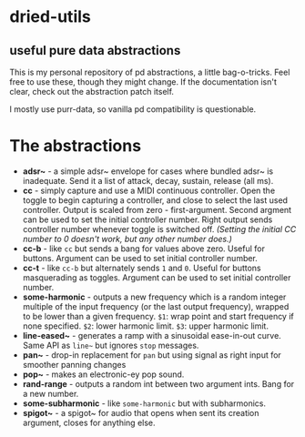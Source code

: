 
dried-utils
====

useful pure data abstractions
----

This is my personal repository of pd abstractions, a little bag-o-tricks. Feel free to use these, though they might change. If the documentation isn't clear, check out the abstraction patch itself.

I mostly use purr-data, so vanilla pd compatibility is questionable.

# The abstractions

- **adsr~** - a simple adsr~ envelope for cases where bundled adsr~ is inadequate. Send it a list of attack, decay, sustain, release (all ms).
- **cc** - simply capture and use a MIDI continuous controller. Open the toggle to begin capturing a controller, and close to select the last used controller. Output is scaled from zero - first-argument. Second argment can be used to set the initial controller number. Right output sends controller number whenever toggle is switched off. _(Setting the initial CC number to 0 doesn't work, but any other number does.)_
- **cc-b** - like `cc` but sends a bang for values above zero. Useful for buttons. Argument can be used to set initial controller number.
- **cc-t** - like `cc-b` but alternately sends `1` and `0`. Useful for buttons masquerading as toggles. Argument can be used to set initial controller number.
- **some-harmonic** - outputs a new frequency which is a random integer multiple of the input frequency (or the last output frequency), wrapped to be lower than a given frequency. `$1`: wrap point and start frequency if none specified. `$2`: lower harmonic limit. `$3`: upper harmonic limit.
- **line-eased~** - generates a ramp with a sinusoidal ease-in-out curve. Same API as `line~` but ignores `stop` messages.
- **pan~** - drop-in replacement for `pan` but using signal as right input for smoother panning changes
- **pop~** - makes an electronic-ey pop sound.
- **rand-range** - outputs a random int between two argument ints. Bang for a new number.
- **some-subharmonic** - like `some-harmonic` but with subharmonics.
- **spigot~** - a spigot~ for audio that opens when sent its creation argument, closes for anything else.
